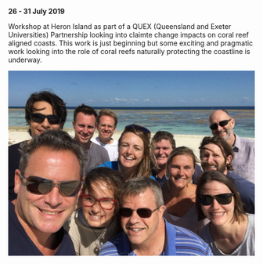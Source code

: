 **26 - 31 July 2019**

Workshop at Heron Island as part of a QUEX (Queensland and Exeter Universities) Partnership looking into claimte change impacts on coral reef aligned coasts.
This work is just beginning but some exciting and pragmatic work looking into the role of coral reefs naturally protecting the coastline is underway.

<img src="/asset/QUEX_heron.jpg" alt="">